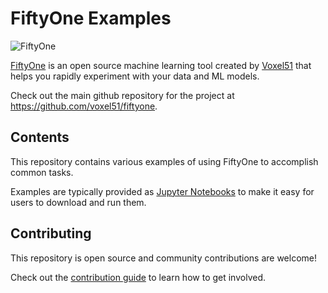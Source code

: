 # FiftyOne Examples

<img alt="FiftyOne" src="https://user-images.githubusercontent.com/25985824/94951983-346abe80-04b3-11eb-9717-9fb47fc8e5b2.png">

[FiftyOne](http://www.voxel51.com/docs/fiftyone) is an open source machine
learning tool created by [Voxel51](https://voxel51.com) that helps you rapidly
experiment with your data and ML models.

Check out the main github repository for the project at
https://github.com/voxel51/fiftyone.

## Contents

This repository contains various examples of using FiftyOne to accomplish
common tasks.

Examples are typically provided as [Jupyter Notebooks](https://jupyter.org)
to make it easy for users to download and run them.

## Contributing

This repository is open source and community contributions are welcome!

Check out the [contribution guide](CONTRIBUTING.md) to learn how to get
involved.
